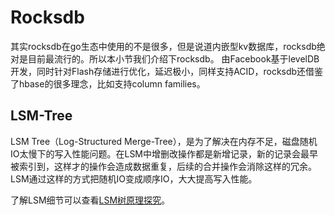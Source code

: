 # Rocksdb

其实rocksdb在go生态中使用的不是很多，但是说道内嵌型kv数据库，rocksdb绝对是目前最流行的。所以本小节我们介绍下rocksdb。
由Facebook基于levelDB开发，同时针对Flash存储进行优化，延迟极小，同样支持ACID，rocksdb还借鉴了hbase的很多理念，比如支持column families。


## LSM-Tree

LSM Tree（Log-Structured Merge-Tree），是为了解决在内存不足，磁盘随机IO太慢下的写入性能问题。在LSM中增删改操作都是新增记录，新的记录会最早被索引到，这样才的操作会造成数据重复，后续的合并操作会消除这样的冗余。LSM通过这样的方式把随机IO变成顺序IO，大大提高写入性能。

了解LSM细节可以查看[LSM树原理探究](https://juejin.im/post/6844903863758094343)。

